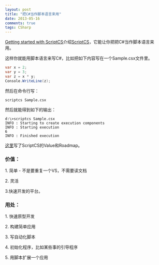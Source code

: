 ```yaml
---
layout: post
title: "把C#当作脚本语言来用"
date: 2013-05-16
comments: true
tags: CSharp
---
```

<p><a href="http://scottksmith.com/blog/2013/05/08/getting-started-with-scriptcs/">Getting started with ScriptCS</a>介绍<a href="http://scriptcs.net/">ScriptCS</a>，它能让你把把C#当作脚本语言来用。</p>  <p>这样你就能用脚本语言来写C#，比如把如下内容写在一个Sample.csx文件里。</p>  

```c#
var x = 2;
var y = 3;
var z = x * y;
Console.WriteLine(z);
```

<p>然后在命令行写：</p>

```
scriptcs Sample.csx
```

<p>然后就能得到如下的输出：</p>

```
d:\>scriptcs Sample.csx
INFO : Starting to create execution components
INFO : Starting execution
6
INFO : Finished execution
```

<p><a href="https://github.com/scriptcs/scriptcs/wiki/Goals-and-Roadmap">这里</a>写了ScriptCS的Value和Roadmap。</p>

<h3>价值：</h3>

<p>1. 简单 - 不是要重复一个VS，不需要读文档</p>

<p>2. 灵活</p>

<p>3.快速开发的平台。</p>

<h3>用处：</h3>

<p>1. 快速原型开发</p>

<p>2. 构建简单应用</p>

<p>3. 写自动化脚本</p>

<p>4. 初始化程序，比如某些事的引导程序</p>

<p>5. 用脚本扩展一个应用</p>